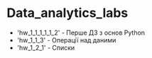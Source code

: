# Data_analytics_labs
- 'hw_1_1_1_1_1_2' - Перше ДЗ з основ Python
- 'hw_1_1_3' - Операції над даними
- 'hw_1_2_1' - Списки
